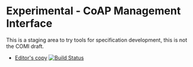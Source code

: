 # Experimental - CoAP Management Interface

This is a staging area to try tools for specification development, this is not the COMI draft.
 
* [Editor's copy](https://omadm.github.io/comi/) [![Build Status](https://travis-ci.org/omadm/comi.svg?branch=master)](https://travis-ci.org/omadm/comi)

